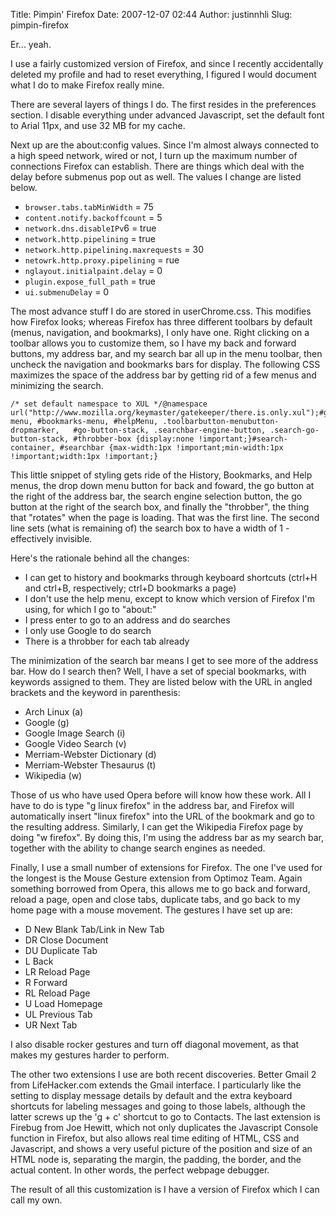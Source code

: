 Title: Pimpin' Firefox
Date: 2007-12-07 02:44
Author: justinnhli
Slug: pimpin-firefox

Er... yeah.

I use a fairly customized version of Firefox, and since I recently
accidentally deleted my profile and had to reset everything, I figured I
would document what I do to make Firefox really mine.

There are several layers of things I do. The first resides in the
preferences section. I disable everything under advanced Javascript, set
the default font to Arial 11px, and use 32 MB for my cache.

Next up are the about:config values. Since I'm almost always connected
to a high speed network, wired or not, I turn up the maximum number of
connections Firefox can establish. There are things which deal with the
delay before submenus pop out as well. The values I change are listed
below.

-   `browser.tabs.tabMinWidth` = 75
-   `content.notify.backoffcount` = 5
-   `network.dns.disableIPv`6 = true
-   `network.http.pipelining` = true
-   `network.http.pipelining.maxrequests` = 30
-   `netowrk.http.proxy.pipelining` = rue
-   `nglayout.initialpaint.delay` = 0
-   `plugin.expose_full_path` = true
-   `ui.submenuDelay` = 0

The most advance stuff I do are stored in userChrome.css. This modifies
how Firefox looks; whereas Firefox has three different toolbars by
default (menus, navigation, and bookmarks), I only have one. Right
clicking on a toolbar allows you to customize them, so I have my back
and forward buttons, my address bar, and my search bar all up in the
menu toolbar, then uncheck the navigation and bookmarks bars for
display. The following CSS maximizes the space of the address bar by
getting rid of a few menus and minimizing the search.

    /* set default namespace to XUL */@namespace url("http://www.mozilla.org/keymaster/gatekeeper/there.is.only.xul");#go-menu, #bookmarks-menu, #helpMenu, .toolbarbutton-menubutton-dropmarker,   #go-button-stack, .searchbar-engine-button, .search-go-button-stack, #throbber-box {display:none !important;}#search-container, #searchbar {max-width:1px !important;min-width:1px !important;width:1px !important;}

This little snippet of styling gets ride of the History, Bookmarks, and
Help menus, the drop down menu button for back and foward, the go button
at the right of the address bar, the search engine selection button, the
go button at the right of the search box, and finally the "throbber",
the thing that "rotates" when the page is loading. That was the first
line. The second line sets (what is remaining of) the search box to have
a width of 1 - effectively invisible.

Here's the rationale behind all the changes:

-   I can get to history and bookmarks through keyboard shortcuts
    (ctrl+H and ctrl+B, respectively; ctrl+D bookmarks a page)
-   I don't use the help menu, except to know which version of Firefox
    I'm using, for which I go to "about:"
-   I press enter to go to an address and do searches
-   I only use Google to do search
-   There is a throbber for each tab already

The minimization of the search bar means I get to see more of the
address bar. How do I search then? Well, I have a set of special
bookmarks, with keywords assigned to them. They are listed below with
the URL in angled brackets and the keyword in parenthesis:

-   Arch Linux (a)
-   Google (g)
-   Google Image Search (i)
-   Google Video Search (v)
-   Merriam-Webster Dictionary (d)
-   Merriam-Webster Thesaurus (t)
-   Wikipedia (w)

Those of us who have used Opera before will know how these work. All I
have to do is type "g linux firefox" in the address bar, and Firefox
will automatically insert "linux firefox" into the URL of the bookmark
and go to the resulting address. Similarly, I can get the Wikipedia
Firefox page by doing "w firefox". By doing this, I'm using the address
bar as my search bar, together with the ability to change search engines
as needed.

Finally, I use a small number of extensions for Firefox. The one I've
used for the longest is the Mouse Gesture extension from Optimoz Team.
Again something borrowed from Opera, this allows me to go back and
forward, reload a page, open and close tabs, duplicate tabs, and go back
to my home page with a mouse movement. The gestures I have set up are:

-   D New Blank Tab/Link in New Tab
-   DR Close Document
-   DU Duplicate Tab
-   L Back
-   LR Reload Page
-   R Forward
-   RL Reload Page
-   U Load Homepage
-   UL Previous Tab
-   UR Next Tab

I also disable rocker gestures and turn off diagonal movement, as that
makes my gestures harder to perform.

The other two extensions I use are both recent discoveries. Better Gmail
2 from LifeHacker.com extends the Gmail interface. I particularly like
the setting to display message details by default and the extra keyboard
shortcuts for labeling messages and going to those labels, although the
latter screws up the 'g + c' shortcut to go to Contacts. The last
extension is Firebug from Joe Hewitt, which not only duplicates the
Javascript Console function in Firefox, but also allows real time
editing of HTML, CSS and Javascript, and shows a very useful picture of
the position and size of an HTML node is, separating the margin, the
padding, the border, and the actual content. In other words, the perfect
webpage debugger.

The result of all this customization is I have a version of Firefox
which I can call my own.

